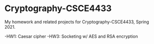 # Cryptography-CSCE4433

My homework and related projects for Cryptography-CSCE4433, Spring 2021.

-HW1: Caesar cipher
-HW3: Socketing w/ AES and RSA encryption

